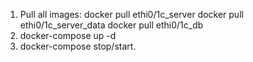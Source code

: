 1. Pull all images:
docker pull ethi0/1c_server
docker pull ethi0/1c_server_data
docker pull ethi0/1c_db
2. docker-compose up -d
3. docker-compose stop/start.
